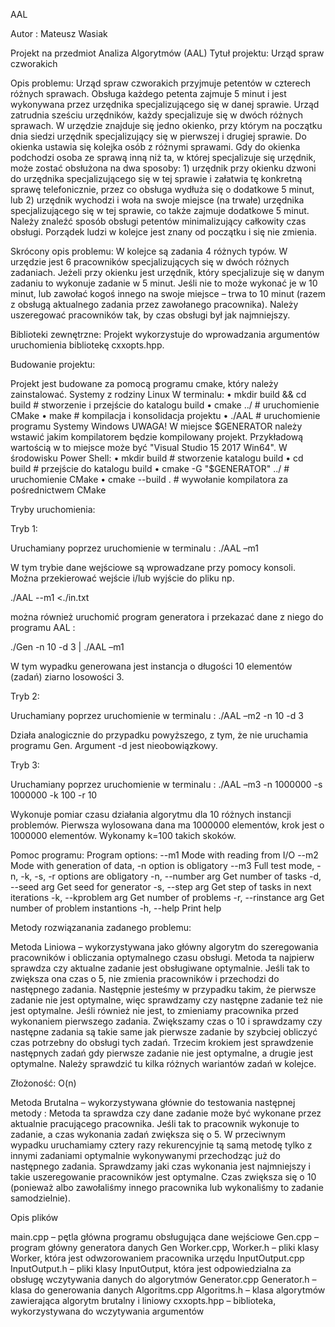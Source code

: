 AAL

Autor : Mateusz Wasiak 

Projekt na przedmiot Analiza Algorytmów (AAL)
Tytuł projektu: Urząd spraw czworakich

Opis problemu:
Urząd spraw czworakich przyjmuje petentów w czterech różnych sprawach. Obsługa każdego
petenta zajmuje 5 minut i jest wykonywana przez urzędnika specjalizującego się w danej sprawie.
Urząd zatrudnia sześciu urzędników, każdy specjalizuje się w dwóch różnych sprawach. W urzędzie
znajduje się jedno okienko, przy którym na początku dnia siedzi urzędnik specjalizujący się w
pierwszej i drugiej sprawie. Do okienka ustawia się kolejka osób z różnymi sprawami. Gdy do
okienka podchodzi osoba ze sprawą inną niż ta, w której specjalizuje się urzędnik, może zostać
obsłużona na dwa sposoby: 1) urzędnik przy okienku dzwoni do urzędnika specjalizującego się w
tej sprawie i załatwia tę konkretną sprawę telefonicznie, przez co obsługa wydłuża się o dodatkowe
5 minut, lub 2) urzędnik wychodzi i woła na swoje miejsce (na trwałe) urzędnika specjalizującego
się w tej sprawie, co także zajmuje dodatkowe 5 minut. Należy znaleźć sposób obsługi petentów
minimalizujący całkowity czas obsługi. Porządek ludzi w kolejce jest znany od początku i się nie
zmienia.

Skrócony opis problemu:
W kolejce są zadania 4 różnych typów. W urzędzie jest 6 pracowników specjalizujących się w
dwóch różnych zadaniach. Jeżeli przy okienku jest urzędnik, który specjalizuje się w danym
zadaniu to wykonuje zadanie w 5 minut. Jeśli nie to może wykonać je w 10 minut, lub zawołać
kogoś innego na swoje miejsce – trwa to 10 minut (razem z obsługą aktualnego zadania przez
zawołanego pracownika). Należy uszeregować pracowników tak, by czas obsługi był jak
najmniejszy.

Biblioteki zewnętrzne:
Projekt wykorzystuje do wprowadzania argumentów uruchomienia bibliotekę cxxopts.hpp.

Budowanie projektu:

Projekt jest budowane za pomocą programu cmake, który należy zainstalować.
Systemy z rodziny Linux
W terminalu:
    • mkdir build && cd build # stworzenie i przejście do katalogu build 
    • cmake ../ # uruchomienie CMake 
    • make # kompilacja i konsolidacja projektu 
    • ./AAL # uruchomienie programu 
Systemy Windows
UWAGA! W miejsce $GENERATOR należy wstawić jakim kompilatorem będzie kompilowany projekt. Przykładową wartością w to miejsce może być "Visual Studio 15 2017 Win64".
W środowisku Power Shell:
    • mkdir build # stworzenie katalogu build 
    • cd build # przejście do katalogu build 
    • cmake -G "$GENERATOR" ../ # uruchomienie CMake 
    • cmake --build . # wywołanie kompilatora za pośrednictwem CMake 

Tryby uruchomienia:

Tryb 1:

Uruchamiany poprzez uruchomienie w terminalu : 
./AAL –m1 

W tym trybie dane wejściowe są wprowadzane przy pomocy konsoli. Można przekierować wejście i/lub wyjście do pliku np.

./AAL --m1 <./in.txt 

można również uruchomić program generatora i przekazać dane z niego do programu AAL :

 ./Gen -n 10 -d 3 | ./AAL –m1

W tym wypadku generowana jest instancja o długości 10 elementów (zadań) ziarno losowości 3.

Tryb 2:

Uruchamiany poprzez uruchomienie w terminalu : 
./AAL –m2 -n 10 -d 3

Działa analogicznie do przypadku powyższego, z tym, że nie uruchamia programu Gen. Argument -d jest nieobowiązkowy.

Tryb 3:

Uruchamiany poprzez uruchomienie w terminalu : 
./AAL –m3 -n 1000000 -s 1000000 -k 100 -r 10

Wykonuje pomiar czasu działania algorytmu dla 10 różnych instancji problemów. Pierwsza wylosowana dana ma 1000000 elementów, krok jest o 1000000 elementów. Wykonamy k=100 takich skoków.

Pomoc programu:
Program options:
      --m1             	Mode with reading from I/O
      --m2             	Mode with generation of data, -n option is obligatory
      --m3             	Full test mode, -n, -k, -s, -r options are obligatory
  -n, --number arg     	Get number of tasks
  -d, --seed arg       	Get seed for generator
  -s, --step arg       	Get step of tasks in next iterations
  -k, --kproblem arg   	Get number of problems
  -r, --rinstance arg  	Get number of problem instantions
  -h, --help           	Print help


Metody rozwiązanania zadanego problemu:

Metoda Liniowa – wykorzystywana jako główny algorytm do szeregowania pracowników i obliczania optymalnego czasu obsługi.
Metoda ta najpierw sprawdza czy aktualne zadanie jest obsługiwane optymalnie. Jeśli tak to zwiększa ona czas o 5, nie zmienia pracowników i przechodzi do następnego zadania.
Następnie jesteśmy w przypadku takim, że pierwsze zadanie nie jest optymalne, więc sprawdzamy czy następne zadanie też nie jest optymalne. Jeśli również nie jest, to zmieniamy pracownika przed wykonaniem pierwszego zadania. Zwiększamy czas o 10 i sprawdzamy czy następne zadania są takie same jak pierwsze zadanie by szybciej obliczyć czas potrzebny do obsługi tych zadań. 
Trzecim krokiem jest sprawdzenie następnych zadań gdy pierwsze zadanie nie jest optymalne, a drugie jest optymalne. Należy sprawdzić tu kilka różnych wariantów zadań w kolejce. 

Złożoność: O(n)

Metoda Brutalna – wykorzystywana głównie do testowania następnej metody :
Metoda ta sprawdza czy dane zadanie może być wykonane przez aktualnie pracującego pracownika. Jeśli tak to pracownik wykonuje to zadanie, a czas wykonania zadań zwiększa się o 5. W przeciwnym wypadku uruchamiamy cztery razy rekurencyjnie tą samą metodę tylko z innymi zadaniami optymalnie wykonywanymi przechodząc już do następnego zadania. Sprawdzamy jaki czas wykonania jest najmniejszy i takie uszeregowanie pracowników jest optymalne.  Czas zwiększa się o 10 (ponieważ albo zawołaliśmy innego pracownika lub wykonaliśmy to zadanie samodzielnie).


Opis plików

main.cpp – pętla główna programu obsługująca dane wejściowe
Gen.cpp – program główny generatora danych Gen
Worker.cpp, Worker.h – pliki klasy Worker, która jest odwzorowaniem pracownika urzędu
InputOutput.cpp InputOutput.h – pliki klasy InputOutput, która jest odpowiedzialna za obsługę wczytywania danych do algorytmów
Generator.cpp Generator.h – klasa do generowania danych
Algoritms.cpp Algoritms.h – klasa algorytmów zawierająca algorytm brutalny i liniowy
cxxopts.hpp – biblioteka, wykorzystywana do wczytywania argumentów
